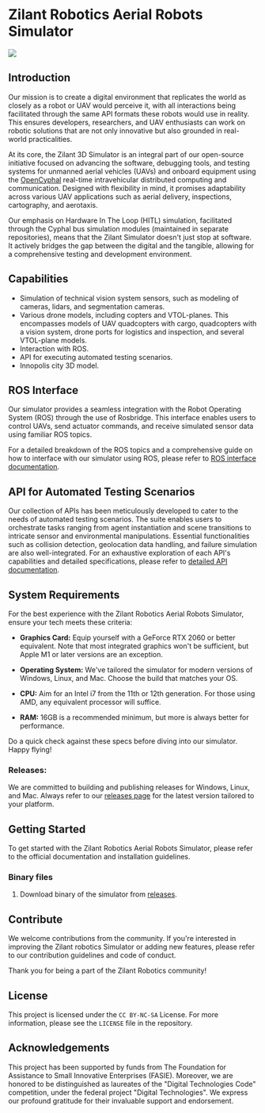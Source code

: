 # Zilant Robotics Aerial Robots Simulator

![](docs/screen.jpg)

## Introduction

Our mission is to create a digital environment that replicates the world as closely as a robot or UAV would perceive it, with all interactions being facilitated through the same API formats these robots would use in reality. This ensures developers, researchers, and UAV enthusiasts can work on robotic solutions that are not only innovative but also grounded in real-world practicalities.

At its core, the Zilant 3D Simulator is an integral part of our open-source initiative focused on advancing the software, debugging tools, and testing systems for unmanned aerial vehicles (UAVs) and onboard equipment using the [OpenCyphal](https://opencyphal.org/) real-time intravehicular distributed computing and communication. Designed with flexibility in mind, it promises adaptability across various UAV applications such as aerial delivery, inspections, cartography, and aerotaxis.

Our emphasis on Hardware In The Loop (HITL) simulation, facilitated through the Cyphal bus simulation modules (maintained in separate repositories), means that the Zilant Simulator doesn't just stop at software. It actively bridges the gap between the digital and the tangible, allowing for a comprehensive testing and development environment. 

## Capabilities
- Simulation of technical vision system sensors, such as modeling of cameras, lidars, and segmentation cameras.
- Various drone models, including copters and VTOL-planes. This encompasses models of UAV quadcopters with cargo, quadcopters with a vision system, drone ports for logistics and inspection, and several VTOL-plane models.
- Interaction with ROS.
- API for executing automated testing scenarios.
- Innopolis city 3D model.

## ROS Interface

Our simulator provides a seamless integration with the Robot Operating System (ROS) through the use of Rosbridge. This interface enables users to control UAVs, send actuator commands, and receive simulated sensor data using familiar ROS topics.

For a detailed breakdown of the ROS topics and a comprehensive guide on how to interface with our simulator using ROS, please refer to [ROS interface documentation](docs/ros.md).


## API for Automated Testing Scenarios

Our collection of APIs has been meticulously developed to cater to the needs of automated testing scenarios. The suite enables users to orchestrate tasks ranging from agent instantiation and scene transitions to intricate sensor and environmental manipulations. Essential functionalities such as collision detection, geolocation data handling, and failure simulation are also well-integrated. For an exhaustive exploration of each API's capabilities and detailed specifications, please refer to [detailed API documentation](docs/api.md).

## System Requirements

For the best experience with the Zilant Robotics Aerial Robots Simulator, ensure your tech meets these criteria:

- **Graphics Card:** Equip yourself with a GeForce RTX 2060 or better equivalent. Note that most integrated graphics won't be sufficient, but Apple M1 or later versions are an exception.

- **Operating System:** We've tailored the simulator for modern versions of Windows, Linux, and Mac. Choose the build that matches your OS.

- **CPU:** Aim for an Intel i7 from the 11th or 12th generation. For those using AMD, any equivalent processor will suffice.

- **RAM:** 16GB is a recommended minimum, but more is always better for performance.

Do a quick check against these specs before diving into our simulator. Happy flying!

### Releases:

We are committed to building and publishing releases for Windows, Linux, and Mac. Always refer to our [releases page](https://github.com/ZilantRobotics/simulator3d/releases) for the latest version tailored to your platform.

## Getting Started
To get started with the Zilant Robotics Aerial Robots Simulator, please refer to the official documentation and installation guidelines.

### Binary files

1. Download binary of the simulator from [releases](https://github.com/ZilantRobotics/simulator3d/releases).

## Contribute
We welcome contributions from the community. If you're interested in improving the Zilant robotics Simulator or adding new features, please refer to our contribution guidelines and code of conduct.

Thank you for being a part of the Zilant Robotics community!

## License
This project is licensed under the `CC BY-NC-SA` License. For more information, please see the `LICENSE` file in the repository.

## Acknowledgements

This project has been supported by funds from The Foundation for Assistance to Small Innovative Enterprises (FASIE). Moreover, we are honored to be distinguished as laureates of the "Digital Technologies Code" competition, under the federal project "Digital Technologies". We express our profound gratitude for their invaluable support and endorsement.

